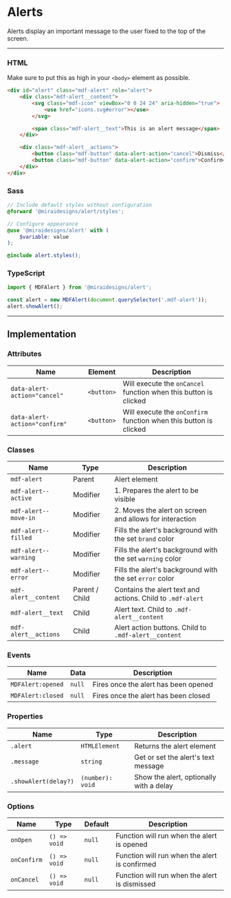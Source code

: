 # Alerts

Alerts display an important message to the user fixed to the top of the screen.

---

### HTML

Make sure to put this as high in your `<body>` element as possible.

```html
<div id="alert" class="mdf-alert" role="alert">
    <div class="mdf-alert__content">
        <svg class="mdf-icon" viewBox="0 0 24 24" aria-hidden="true">
            <use href="icons.svg#error"></use>
        </svg>

        <span class="mdf-alert__text">This is an alert message</span>
    </div>

    <div class="mdf-alert__actions">
        <button class="mdf-button" data-alert-action="cancel">Dismiss</button>
        <button class="mdf-button" data-alert-action="confirm">Confirm</button>
    </div>
</div>
```

### Sass

```scss
// Include default styles without configuration
@forward '@miraidesigns/alert/styles';
```

```scss
// Configure appearance
@use '@miraidesigns/alert' with (
    $variable: value
);

@include alert.styles();
```

### TypeScript

```ts
import { MDFAlert } from '@miraidesigns/alert';

const alert = new MDFAlert(document.querySelector('.mdf-alert'));
alert.showAlert();
```

---

## Implementation

### Attributes

| Name                          | Element    | Description                                                       |
| ----------------------------- | ---------- | ----------------------------------------------------------------- |
| `data-alert-action="cancel"`  | `<button>` | Will execute the `onCancel` function when this button is clicked  |
| `data-alert-action="confirm"` | `<button>` | Will execute the `onConfirm` function when this button is clicked |

### Classes

| Name                 | Type           | Description                                                |
| -------------------- | -------------- | ---------------------------------------------------------- |
| `mdf-alert`          | Parent         | Alert element                                              |
| `mdf-alert--active`  | Modifier       | 1. Prepares the alert to be visible                        |
| `mdf-alert--move-in` | Modifier       | 2. Moves the alert on screen and allows for interaction    |
| `mdf-alert--filled`  | Modifier       | Fills the alert's background with the set `brand` color    |
| `mdf-alert--warning` | Modifier       | Fills the alert's background with the set `warning` color  |
| `mdf-alert--error`   | Modifier       | Fills the alert's background with the set `error` color    |
| `mdf-alert__content` | Parent / Child | Contains the alert text and actions. Child to `.mdf-alert` |
| `mdf-alert__text`    | Child          | Alert text. Child to `.mdf-alert__content`                 |
| `mdf-alert__actions` | Child          | Alert action buttons. Child to `.mdf-alert__content`       |

### Events

| Name              | Data   | Description                          |
| ----------------- | ------ | ------------------------------------ |
| `MDFAlert:opened` | `null` | Fires once the alert has been opened |
| `MDFAlert:closed` | `null` | Fires once the alert has been closed |

### Properties

| Name                 | Type              | Description                             |
| -------------------- | ----------------- | --------------------------------------- |
| `.alert`             | `HTMLElement`     | Returns the alert element               |
| `.message`           | `string`          | Get or set the alert's text message     |
| `.showAlert(delay?)` | `(number): void ` | Show the alert, optionally with a delay |

### Options

| Name        | Type         | Default | Description                                   |
| ----------- | ------------ | ------- | --------------------------------------------- |
| `onOpen`    | `() => void` | `null`  | Function will run when the alert is opened    |
| `onConfirm` | `() => void` | `null`  | Function will run when the alert is confirmed |
| `onCancel`  | `() => void` | `null`  | Function will run when the alert is dismissed |